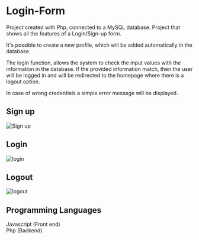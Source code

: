 # Login-Form

Project created with Php, connected to a MySQL database.
Project that shows all the features of a Login/Sign-up form.

It's possible to create a new profile, which will be added automatically in the database.

The login function, allows the system to check the input values with the information in the database.
If the provided information match, then the user will be logged in and will be redirected to the homepage where there is a logout option.

In case of wrong credentials a simple error message will be displayed.

## Sign up
![Sign up ](https://user-images.githubusercontent.com/91989821/150527205-0fe4adba-b09b-431e-86cb-694441f80c4b.png)

## Login
![login](https://user-images.githubusercontent.com/91989821/150527215-18804233-7d2b-4488-a381-d0dc3a2813e0.png)

## Logout
![logout](https://user-images.githubusercontent.com/91989821/150527222-63456872-d0a1-414a-bdfe-dbd67b509a65.png)
## Programming Languages 
Javascript (Front end)
<br>
Php (Backend)
